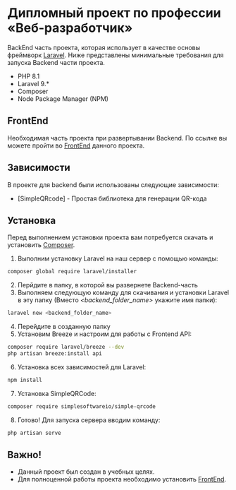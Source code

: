 # Дипломный проект по профессии «Веб-разработчик»

BackEnd часть проекта, которая использует в качестве основы фреймворк [Laravel]. Ниже представлены минимальные требования для запуска Backend части проекта.

- PHP 8.1
- Laravel 9.*
- Composer
- Node Package Manager (NPM)

## FrontEnd

Необходимая часть проекта при развертывании Backend. По ссылке вы можете пройти во  [FrontEnd] данного проекта.

## Зависимости

В проекте для backend были использованы следующие зависимости:

- [SimpleQRcode] - Простая библиотека для генерации QR-кода

## Установка

Перед выполнением установки проекта вам потребуется скачать и установить [Composer](https://getcomposer.org/download/).

1. Выполним установку Laravel на наш сервер с помощью команды:

```sh
composer global require laravel/installer
```
2. Перйдите в папку, в которой вы развернете Backend-часть
3. Выполняем следующую команду для скачивания и установки Laravel в эту папку (Вместо *<backend_folder_name>* укажите имя папки):

```sh
laravel new <backend_folder_name>
```
4. Перейдите в созданную папку
5. Установим Breeze и настроим для работы с Frontend API:

```sh
composer require laravel/breeze --dev
php artisan breeze:install api
```

6. Установка всех зависимостей для Laravel:

```sh
npm install
```

7. Установка SimpleQRCode:

```sh
composer require simplesoftwareio/simple-qrcode
```
8. Готово! Для запуска сервера вводим команду:

```sh
php artisan serve
```

## Важно!
- Данный проект был создан в учебных целях. 
- Для полноценной работы проекта необходимо установить [FrontEnd].

[//]: # (These are reference links used in the body of this note and get stripped out when the markdown processor does its job. There is no need to format nicely because it shouldn't be seen. Thanks SO - http://stackoverflow.com/questions/4823468/store-comments-in-markdown-syntax)

   [Laravel]: <https://github.com/laravel/laravel/blob/9.x/README.md>
   [FrontEnd]: <https://github.com/DjReactive/FS_DIPLOM>
   [SimbleQRcode]: <https://github.com/DjReactive/FS_DIPLOM>
